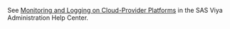 See [Monitoring and Logging on Cloud-Provider Platforms](https://documentation.sas.com/?cdcId=sasadmincdc&cdcVersion=default&docsetId=callogging&docsetTarget=p15n5xnufinhxpn0z6hmk4w55shv.htm) in the SAS Viya Administration Help Center.